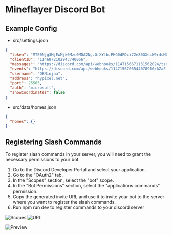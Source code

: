 # Mineflayer Discord Bot

## Example Config

- src/settings.json

```json
{
  "token": "MTE0Njg3MjEwMjk0Mzc0MDA2Ng.GrXYfb.PHG0dPDci72e80GXecW9r4sM0PXUk-RsAWvD-s",
  "clientID": "1146872102943740066",
  "messages": "https://discord.com/api/webhooks/1147156671131562024/tz65Nl0pT_iLpmwvLsXe1ixwruT-7Zg3nvY_SUqqg9I5Cm5nnPlpDb9vwsLWvOUvLj90",
  "events": "https://discord.com/api/webhooks/1147156706544078910/AZaEf-hyQ9ydFy43-6ElTElLoIMcR8r33DvzuMsqzC1hj9pFZqSifn358h0QkCfmJ_tY",
  "username": "OBNinjaa",
  "address": "hypixel.net",
  "port": 25565,
  "auth": "microsoft",
  "showCoordinates": false
}
```

- src/data/homes.json

```json
{
  "homes": {}
}
```

## Registering Slash Commands

To register slash commands in your server, you will need to grant the necessary permissions to your bot.

1. Go to the Discord Developer Portal and select your application.
2. Go to the "OAuth2" tab.
3. In the "Scopes" section, select the "bot" scope.
4. In the "Bot Permissions" section, select the "applications.commands" permission.
5. Copy the generated invite URL and use it to invite your bot to the server where you want to register the slash commands.
6. Run npm run dev to register commands to your discord server

![Scopes](https://imgur.com/Y0Mqsch.png)
![URL](https://imgur.com/rnPcwLX.png)

![Preview](https://imgur.com/Jg5oTky.png)
